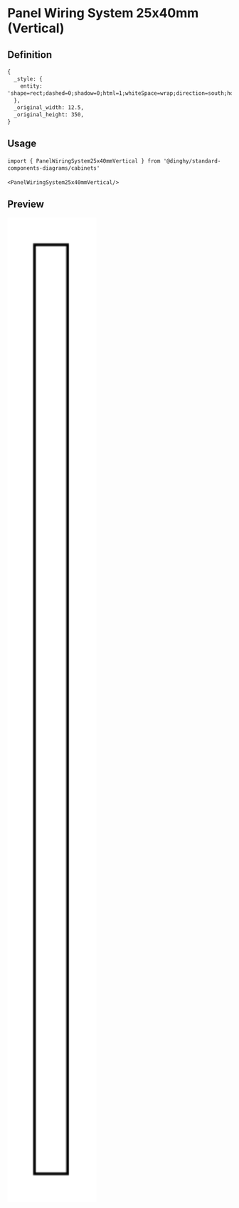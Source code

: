 # Panel Wiring System 25x40mm (Vertical)

## Definition

```
{
  _style: { 
    entity: 'shape=rect;dashed=0;shadow=0;html=1;whiteSpace=wrap;direction=south;horizontal=0;',
  },
  _original_width: 12.5,
  _original_height: 350,
}
```

## Usage

```
import { PanelWiringSystem25x40mmVertical } from '@dinghy/standard-components-diagrams/cabinets'

<PanelWiringSystem25x40mmVertical/>
```

## Preview

<img src="./panel-wiring-system-25x40mm-vertical.png" width="200"/>
